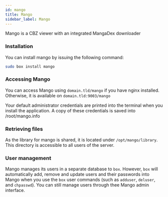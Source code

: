 ```yaml
---
id: mango
title: Mango
sidebar_label: Mango
---
```


Mango is a CBZ viewer with an integrated MangaDex downloader

### Installation

You can install mango by issuing the following command:
```bash
sudo box install mango
```

### Accessing Mango
You can access Mango using `domain.tld/mango` if you have nginx installed. Otherwise, it is available on `domain.tld:9003/mango`

Your default administrator credentials are printed into the terminal when you install the application. A copy of these credentials is saved into /root/mango.info

### Retrieving files

As the library for mango is shared, it is located under `/opt/mango/library`. This directory is accessible to all users of the server.

### User management

Mango manages its users in a separate database to `box`. However, `box` will automatically add, remove and update users and their passwords into Mango when you use the `box` user commands (such as `adduser`, `deluser`, and `chpasswd`). You can still manage users through thee Mango admin interface.